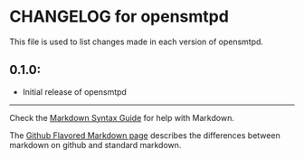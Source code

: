 # CHANGELOG for opensmtpd

This file is used to list changes made in each version of opensmtpd.

## 0.1.0:

* Initial release of opensmtpd

- - -
Check the [Markdown Syntax Guide](http://daringfireball.net/projects/markdown/syntax) for help with Markdown.

The [Github Flavored Markdown page](http://github.github.com/github-flavored-markdown/) describes the differences between markdown on github and standard markdown.
